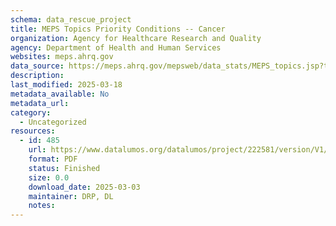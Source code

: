 ```yaml
---
schema: data_rescue_project 
title: MEPS Topics Priority Conditions -- Cancer
organization: Agency for Healthcare Research and Quality
agency: Department of Health and Human Services
websites: meps.ahrq.gov
data_source: https://meps.ahrq.gov/mepsweb/data_stats/MEPS_topics.jsp?topicid=4Z6
description: 
last_modified: 2025-03-18
metadata_available: No
metadata_url: 
category:
  - Uncategorized
resources:
  - id: 485
    url: https://www.datalumos.org/datalumos/project/222581/version/V1/view
    format: PDF
    status: Finished
    size: 0.0
    download_date: 2025-03-03
    maintainer: DRP, DL
    notes: 
---
```


